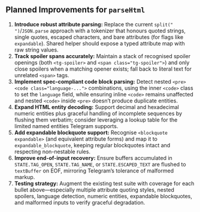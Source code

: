 ## Planned Improvements for `parseHtml`

1. **Introduce robust attribute parsing:** Replace the current `split(" ")`/`JSON.parse` approach with a tokenizer that honours quoted strings, single quotes, escaped characters, and bare attributes (for flags like `expandable`). Shared helper should expose a typed attribute map with raw string values.
2. **Track spoiler spans accurately:** Maintain a stack of recognised spoiler openings (both `<tg-spoiler>` and `<span class="tg-spoiler">`) and only close spoilers when a matching opener exists; fall back to literal text for unrelated `<span>` tags.
3. **Implement spec-compliant code block parsing:** Detect nested `<pre><code class="language-...">` combinations, using the inner `<code>` class to set the `language` field, while ensuring inline `<code>` remains unaffected and nested `<code>` inside `<pre>` doesn’t produce duplicate entities.
4. **Expand HTML entity decoding:** Support decimal and hexadecimal numeric entities plus graceful handling of incomplete sequences by flushing them verbatim; consider leveraging a lookup table for the limited named entities Telegram supports.
5. **Add expandable blockquote support:** Recognise `<blockquote expandable>` (and equivalent attribute forms) and map it to `expandable_blockquote`, keeping regular blockquotes intact and respecting non-nestable rules.
6. **Improve end-of-input recovery:** Ensure buffers accumulated in `STATE.TAG_OPEN`, `STATE.TAG_NAME`, or `STATE.ESCAPED_TEXT` are flushed to `textBuffer` on EOF, mirroring Telegram’s tolerance of malformed markup.
7. **Testing strategy:** Augment the existing test suite with coverage for each bullet above—especially multiple attribute quoting styles, nested spoilers, language detection, numeric entities, expandable blockquotes, and malformed inputs to verify graceful degradation.
